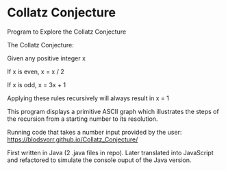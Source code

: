 # Collatz Conjecture
Program to Explore the Collatz Conjecture


The Collatz Conjecture:

Given any positive integer x

If x is even, x = x / 2

If x is odd, x = 3x + 1

Applying these rules recursively will always result in x = 1


This program displays a primitive ASCII graph which
  illustrates the steps of the recursion from
  a starting number to its resolution.
  
Running code that takes a number input provided by the user:
https://blodsvorr.github.io/Collatz_Conjecture/

First written in Java (2 .java files in repo).
Later translated into JavaScript and refactored
  to simulate the console ouput of the Java version.
